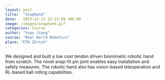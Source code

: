 ```yaml
---
layout: post
title:  "SnapHand"
date:   2023-12-13 22:21:59 +00:00
image: /images/snaphand.gif
categories: Course
author: "Yuan Jiang"
course: "Real World Robotics"
place: "ETH Zürich"
---
```

We designed and built a low cost tendon driven biomimetic robotic hand from scratch. The novel snap-fit pin joint enables easy installation and safety measures. The robotic hand also has vision-based teleoperation and RL-based ball rolling capabilities.